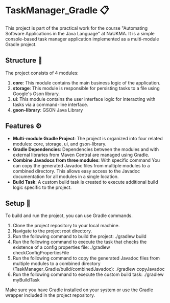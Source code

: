 # TaskManager_Gradle :clipboard:

This project is part of the practical work for the course "Automating Software Applications in the Java Language" at NaUKMA. It is a simple console-based task manager application implemented as a multi-module Gradle project.

## Structure :open_file_folder:

The project consists of 4 modules:

1. **core**: This module contains the main business logic of the application.
2. **storage**: This module is responsible for persisting tasks to a file using Google's Gson library.
3. **ui**: This module contains the user interface logic for interacting with tasks via a command-line interface.
4. **gson-library**: GSON Java Library

## Features :gear:

- **Multi-module Gradle Project**: The project is organized into four related modules: core, storage, ui, and gson-library.
- **Gradle Dependencies**: Dependencies between the modules and with external libraries from Maven Central are managed using Gradle.
- **Combine Javadocs from three modules**: With specific command You can copy the generated Javadoc files from multiple modules to a combined directory. This allows easy access to the Javadoc documentation for all modules in a single location.
- **Build Task**: A custom build task is created to execute additional build logic specific to the project.

## Setup :wrench:

To build and run the project, you can use Gradle commands.

1. Clone the project repository to your local machine.
2. Navigate to the project root directory.
3. Run the following command to build the project:
./gradlew build
4. Run the following command to execute the task that checks the existence of a config properties file:
./gradlew checkConfigPropertiesFile
5. Run the following command to copy the generated Javadoc files from multiple modules to a combined directory (TaskManager_Gradle/build/combinedJavadoc):
./gradlew copyJavadoc
6. Run the following command to execute the custom build task:
./gradlew myBuildTask

Make sure you have Gradle installed on your system or use the Gradle wrapper included in the project repository.
